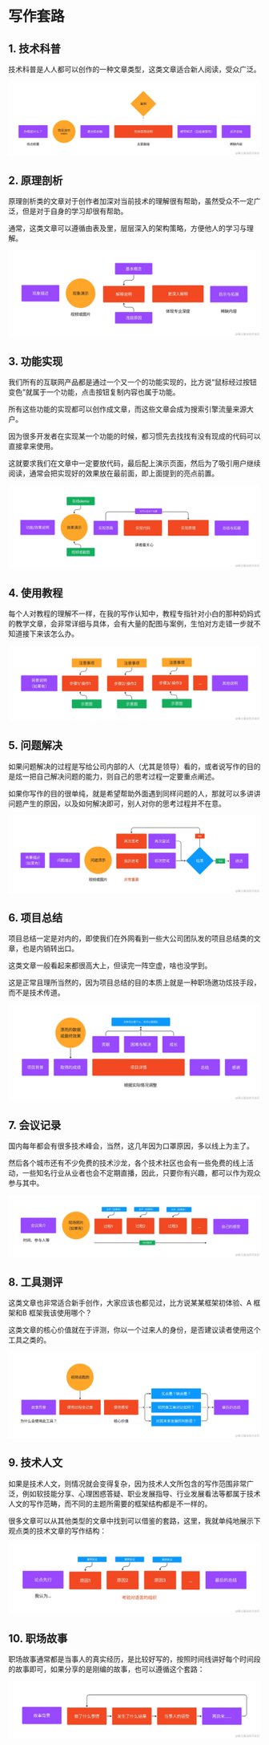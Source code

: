 # 写作套路
## 1. 技术科普

技术科普是人人都可以创作的一种文章类型，这类文章适合新人阅读，受众广泛。

![](../../youdaonote-images/Pasted%20image%2020231013154542.png)

## 2. 原理剖析

原理剖析类的文章对于创作者加深对当前技术的理解很有帮助，虽然受众不一定广泛，但是对于自身的学习却很有帮助。

通常，这类文章可以遵循由表及里，层层深入的架构策略，方便他人的学习与理解。

![](../../youdaonote-images/Pasted%20image%2020231013154609.png)

## 3. 功能实现

我们所有的互联网产品都是通过一个又一个的功能实现的，比方说“鼠标经过按钮变色”就属于一个功能，点击按钮复制内容也属于功能。

所有这些功能的实现都可以创作成文章，而这些文章会成为搜索引擎流量来源大户。

因为很多开发者在实现某一个功能的时候，都习惯先去找找有没有现成的代码可以直接拿来使用。

这就要求我们在文章中一定要放代码，最后配上演示页面，然后为了吸引用户继续阅读，通常会把实现好的效果放在最前面，即上面提到的亮点前置。

![](../../youdaonote-images/Pasted%20image%2020231013154759.png)

## 4. 使用教程

每个人对教程的理解不一样，在我的写作认知中，教程专指针对小白的那种奶妈式的教学文章，会非常详细与具体，会有大量的配图与案例，生怕对方走错一步就不知道接下来该怎么办。

![](../../youdaonote-images/Pasted%20image%2020231013154847.png)

## 5. 问题解决
如果问题解决的过程是写给公司内部的人（尤其是领导）看的，或者说写作的目的是炫一把自己解决问题的能力，则自己的思考过程一定要重点阐述。

如果你写作的目的很单纯，就是希望帮助外面遇到同样问题的人，那就可以多讲讲问题产生的原因，以及如何解决即可，别人对你的思考过程并不在意。

![](../../youdaonote-images/Pasted%20image%2020231013154935.png)

## 6. 项目总结

项目总结一定是对内的，即使我们在外网看到一些大公司团队发的项目总结类的文章，也是内销转出口。

这类文章一般看起来都很高大上，但读完一阵空虚，啥也没学到。

这是正常且理所当然的，因为项目总结的目的本质上就是一种职场邀功炫技手段，而不是技术传道。

![](../../youdaonote-images/Pasted%20image%2020231013155009.png)

## 7. 会议记录

国内每年都会有很多技术峰会，当然，这几年因为口罩原因，多以线上为主了。

然后各个城市还有不少免费的技术沙龙，各个技术社区也会有一些免费的线上活动，一些知名行业从业者也会不定期直播，因此，只要你有兴趣，都可以作为观众参与其中。

![](../../youdaonote-images/Pasted%20image%2020231013155516.png)

## 8. 工具测评

这类文章也非常适合新手创作，大家应该也都见过，比方说某某框架初体验、A 框架和B 框架我该使用哪个？

这类文章的核心价值就在于评测，你以一个过来人的身份，是否建议读者使用这个工具之类的。

![](../../youdaonote-images/Pasted%20image%2020231013155607.png)

## 9. 技术人文

如果是技术人文，则情况就会变得复杂，因为技术人文所包含的写作范围非常广泛，例如软技能分享、心理困惑答疑、职业发展指导、行业发展看法等都属于技术人文的写作范畴，而不同的主题所需要的框架结构都是不一样的。

很多文章可以从其他类型的文章中找到可以借鉴的套路，这里，我就单纯地展示下观点类的技术文章的写作结构：

![](../../youdaonote-images/Pasted%20image%2020231013155631.png)

## 10. 职场故事

职场故事通常都是当事人的真实经历，是比较好写的，按照时间线讲好每个时间段的故事即可，如果分享的是刚编的故事，也可以遵循这个套路：

![](../../youdaonote-images/Pasted%20image%2020231013155655.png)